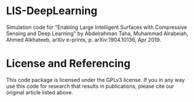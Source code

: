 # LIS-DeepLearning
Simulation code for "Enabling Large Intelligent Surfaces with Compressive Sensing and Deep Learning" by Abdelrahman Taha, Muhammad Alrabeiah, Ahmed Alkhateeb, arXiv e-prints, p. arXiv:1904.10136, Apr 2019.


# License and Referencing
This code package is licensed under the GPLv3 license. If you in any way use this code for research that results in publications, please cite our original article listed above.
